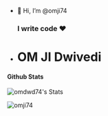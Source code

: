 - 👋 Hi, I’m @omji74
  <h3>I write code &hearts;</h3>
  
- <h1>OM JI Dwivedi</h1>
                            
#### Github Stats

![omdwd74's Stats](https://github-readme-stats.vercel.app/api?username=omji74&theme=prussian&show_icons=true&hide_border=false&count_private=true)
<p align="left"> 
 
  <img src="https://komarev.com/ghpvc/?username=omji74&label=Profile%20views&color=0e75b6&style=flat" alt="omji74" />
 
  </p>
<!---
omdwd74/omdwd74 is a ✨ special ✨ repository because its `README.md` (this file) appears on your GitHub profile.
You can click the Preview link to take a look at your changes.
--->
